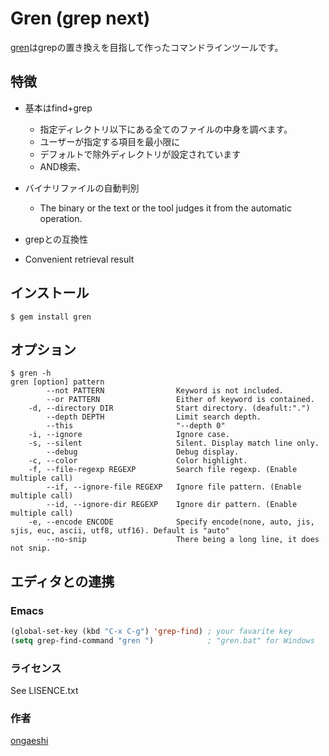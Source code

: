# Gren (grep next)

[gren](http://gren.ongaeshi.me)はgrepの置き換えを目指して作ったコマンドラインツールです。

## 特徴

* 基本はfind+grep
  * 指定ディレクトリ以下にある全てのファイルの中身を調べます。 
  * ユーザーが指定する項目を最小限に
  * デフォルトで除外ディレクトリが設定されています
  * AND検索、
* バイナリファイルの自動判別
  * The binary or the text or the tool judges it from the automatic operation. 
* grepとの互換性  
  
* Convenient retrieval result

## インストール

```
$ gem install gren
```

## オプション

```
$ gren -h
gren [option] pattern
        --not PATTERN                Keyword is not included.
        --or PATTERN                 Either of keyword is contained.
    -d, --directory DIR              Start directory. (deafult:".")
        --depth DEPTH                Limit search depth. 
        --this                       "--depth 0"
    -i, --ignore                     Ignore case.
    -s, --silent                     Silent. Display match line only.
        --debug                      Debug display.
    -c, --color                      Color highlight.
    -f, --file-regexp REGEXP         Search file regexp. (Enable multiple call)
        --if, --ignore-file REGEXP   Ignore file pattern. (Enable multiple call)
        --id, --ignore-dir REGEXP    Ignore dir pattern. (Enable multiple call)
    -e, --encode ENCODE              Specify encode(none, auto, jis, sjis, euc, ascii, utf8, utf16). Default is "auto"
        --no-snip                    There being a long line, it does not snip.
```

## エディタとの連携
### Emacs

```lisp
(global-set-key (kbd "C-x C-g") 'grep-find) ; your favarite key
(setq grep-find-command "gren ")            ; "gren.bat" for Windows
```

### ライセンス
See LISENCE.txt

### 作者
[ongaeshi](http://ongaeshi.me)
